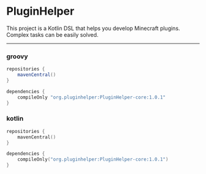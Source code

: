 # PluginHelper 

This project is a Kotlin DSL that helps you develop Minecraft plugins.  
Complex tasks can be easily solved. 

---
### groovy 
```groovy
repositories {
    mavenCentral()
}

dependencies {
    compileOnly "org.pluginhelper:PluginHelper-core:1.0.1"
}
```

### kotlin
```kotlin
repositories {
    mavenCentral()
}

dependencies {
    compileOnly("org.pluginhelper:PluginHelper-core:1.0.1")
}
```

